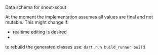 Data schema for snout-scout

At the moment the implementation assumes all values are final and not mutable.
This might change if:
- realtime editing is desired
- 

to rebuild the generated classes use: `dart run build_runner build`